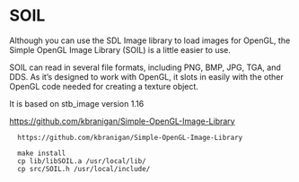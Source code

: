 
# SOIL
Although you can use the SDL Image library to load images for OpenGL, the Simple OpenGL Image Library (SOIL) is a little easier to use. 

SOIL can read in several file formats, including PNG, BMP, JPG, TGA, and DDS. As it’s designed to work with OpenGL, it slots in easily with the other OpenGL code needed for creating a texture object.

It is based on stb_image version 1.16

https://github.com/kbranigan/Simple-OpenGL-Image-Library

```
  https://github.com/kbranigan/Simple-OpenGL-Image-Library

  make install
  cp lib/libSOIL.a /usr/local/lib/
  cp src/SOIL.h /usr/local/include/
```